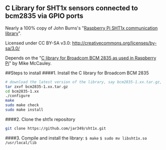 C Library for SHT1x sensors connected to bcm2835 via GPIO ports
--
Nearly a 100% copy of John Burns's "[Raspberry Pi SHT1x communication library](https://www.john.geek.nz/2012/11/update-reading-data-from-a-sensirion-sht1x-with-a-raspberry-pi/)".

Licensed under CC BY-SA v3.0: http://creativecommons.org/licenses/by-sa/3.0/

Depends on the "[C library for Broadcom BCM 2835 as used in Raspberry Pi](http://www.airspayce.com/mikem/bcm2835/)" by Mike McCauley.

##Steps to install
####1.  Install the C library for Broadcom BCM 2835
```bash
# download the latest version of the library, say bcm2835-1.xx.tar.gz, then:
tar zxvf bcm2835-1.xx.tar.gz
cd bcm2835-1.xx
./configure
make
sudo make check
sudo make install
```
####2. Clone the sht1x repository 
```bash
git clone https://github.com/jar349/sht1x.git
```
####3. Compile and install the library:
`$ make`
`$ sudo mv libsht1x.so /usr/local/lib`
